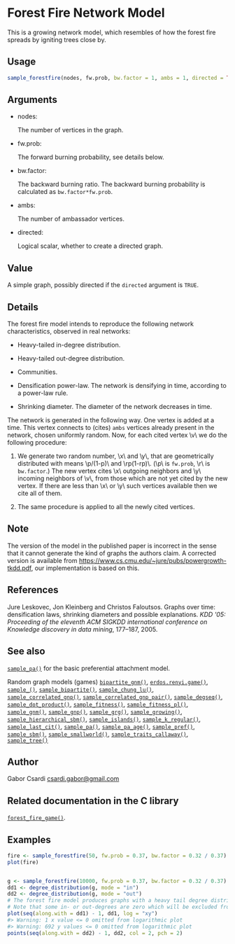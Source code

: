 # Forest Fire Network Model

This is a growing network model, which resembles of how the forest fire
spreads by igniting trees close by.

## Usage

``` r
sample_forestfire(nodes, fw.prob, bw.factor = 1, ambs = 1, directed = TRUE)
```

## Arguments

- nodes:

  The number of vertices in the graph.

- fw.prob:

  The forward burning probability, see details below.

- bw.factor:

  The backward burning ratio. The backward burning probability is
  calculated as `bw.factor*fw.prob`.

- ambs:

  The number of ambassador vertices.

- directed:

  Logical scalar, whether to create a directed graph.

## Value

A simple graph, possibly directed if the `directed` argument is `TRUE`.

## Details

The forest fire model intends to reproduce the following network
characteristics, observed in real networks:

- Heavy-tailed in-degree distribution.

- Heavy-tailed out-degree distribution.

- Communities.

- Densification power-law. The network is densifying in time, according
  to a power-law rule.

- Shrinking diameter. The diameter of the network decreases in time.

The network is generated in the following way. One vertex is added at a
time. This vertex connects to (cites) `ambs` vertices already present in
the network, chosen uniformly random. Now, for each cited vertex \\v\\
we do the following procedure:

1.  We generate two random number, \\x\\ and \\y\\, that are
    geometrically distributed with means \\p/(1-p)\\ and \\rp(1-rp)\\.
    (\\p\\ is `fw.prob`, \\r\\ is `bw.factor`.) The new vertex cites
    \\x\\ outgoing neighbors and \\y\\ incoming neighbors of \\v\\, from
    those which are not yet cited by the new vertex. If there are less
    than \\x\\ or \\y\\ such vertices available then we cite all of
    them.

2.  The same procedure is applied to all the newly cited vertices.

## Note

The version of the model in the published paper is incorrect in the
sense that it cannot generate the kind of graphs the authors claim. A
corrected version is available from
<https://www.cs.cmu.edu/~jure/pubs/powergrowth-tkdd.pdf>, our
implementation is based on this.

## References

Jure Leskovec, Jon Kleinberg and Christos Faloutsos. Graphs over time:
densification laws, shrinking diameters and possible explanations. *KDD
'05: Proceeding of the eleventh ACM SIGKDD international conference on
Knowledge discovery in data mining*, 177–187, 2005.

## See also

[`sample_pa()`](https://r.igraph.org/reference/sample_pa.md) for the
basic preferential attachment model.

Random graph models (games)
[`bipartite_gnm()`](https://r.igraph.org/reference/sample_bipartite_gnm.md),
[`erdos.renyi.game()`](https://r.igraph.org/reference/erdos.renyi.game.md),
[`sample_()`](https://r.igraph.org/reference/sample_.md),
[`sample_bipartite()`](https://r.igraph.org/reference/sample_bipartite.md),
[`sample_chung_lu()`](https://r.igraph.org/reference/sample_chung_lu.md),
[`sample_correlated_gnp()`](https://r.igraph.org/reference/sample_correlated_gnp.md),
[`sample_correlated_gnp_pair()`](https://r.igraph.org/reference/sample_correlated_gnp_pair.md),
[`sample_degseq()`](https://r.igraph.org/reference/sample_degseq.md),
[`sample_dot_product()`](https://r.igraph.org/reference/sample_dot_product.md),
[`sample_fitness()`](https://r.igraph.org/reference/sample_fitness.md),
[`sample_fitness_pl()`](https://r.igraph.org/reference/sample_fitness_pl.md),
[`sample_gnm()`](https://r.igraph.org/reference/sample_gnm.md),
[`sample_gnp()`](https://r.igraph.org/reference/sample_gnp.md),
[`sample_grg()`](https://r.igraph.org/reference/sample_grg.md),
[`sample_growing()`](https://r.igraph.org/reference/sample_growing.md),
[`sample_hierarchical_sbm()`](https://r.igraph.org/reference/sample_hierarchical_sbm.md),
[`sample_islands()`](https://r.igraph.org/reference/sample_islands.md),
[`sample_k_regular()`](https://r.igraph.org/reference/sample_k_regular.md),
[`sample_last_cit()`](https://r.igraph.org/reference/sample_last_cit.md),
[`sample_pa()`](https://r.igraph.org/reference/sample_pa.md),
[`sample_pa_age()`](https://r.igraph.org/reference/sample_pa_age.md),
[`sample_pref()`](https://r.igraph.org/reference/sample_pref.md),
[`sample_sbm()`](https://r.igraph.org/reference/sample_sbm.md),
[`sample_smallworld()`](https://r.igraph.org/reference/sample_smallworld.md),
[`sample_traits_callaway()`](https://r.igraph.org/reference/sample_traits_callaway.md),
[`sample_tree()`](https://r.igraph.org/reference/sample_tree.md)

## Author

Gabor Csardi <csardi.gabor@gmail.com>

## Related documentation in the C library

[`forest_fire_game()`](https://igraph.org/c/html/latest/igraph-Generators.html#igraph_forest_fire_game).

## Examples

``` r
fire <- sample_forestfire(50, fw.prob = 0.37, bw.factor = 0.32 / 0.37)
plot(fire)


g <- sample_forestfire(10000, fw.prob = 0.37, bw.factor = 0.32 / 0.37)
dd1 <- degree_distribution(g, mode = "in")
dd2 <- degree_distribution(g, mode = "out")
# The forest fire model produces graphs with a heavy tail degree distribution.
# Note that some in- or out-degrees are zero which will be excluded from the logarithmic plot.
plot(seq(along.with = dd1) - 1, dd1, log = "xy")
#> Warning: 1 x value <= 0 omitted from logarithmic plot
#> Warning: 692 y values <= 0 omitted from logarithmic plot
points(seq(along.with = dd2) - 1, dd2, col = 2, pch = 2)
```
